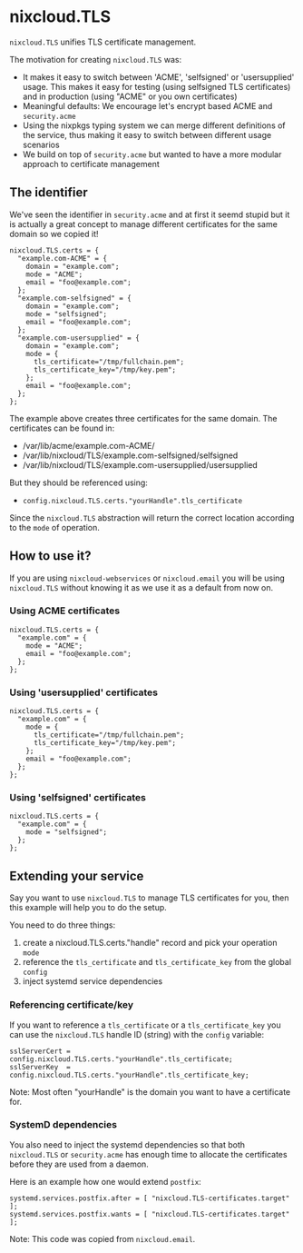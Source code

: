# nixcloud.TLS

`nixcloud.TLS` unifies TLS certificate management. 

The motivation for creating `nixcloud.TLS` was:

* It makes it easy to switch between 'ACME', 'selfsigned' or 'usersupplied' usage. This makes it easy for testing (using selfsigned TLS certificates) and in production (using "ACME" or you own certificates)
* Meaningful defaults: We encourage let's encrypt based ACME and `security.acme`
* Using the nixpkgs typing system we can merge different definitions of the service, thus making it easy to switch between different usage scenarios
* We build on top of `security.acme` but wanted to have a more modular approach to certificate management

## The identifier

We've seen the identifier in `security.acme` and at first it seemd stupid but it is actually a great concept to manage different certificates for the same domain so we copied it!

    nixcloud.TLS.certs = {
      "example.com-ACME" = {
        domain = "example.com";
        mode = "ACME";
        email = "foo@example.com";
      };
      "example.com-selfsigned" = {
        domain = "example.com";
        mode = "selfsigned";
        email = "foo@example.com";
      };
      "example.com-usersupplied" = {
        domain = "example.com";
        mode = {
          tls_certificate="/tmp/fullchain.pem";
          tls_certificate_key="/tmp/key.pem";
        };
        email = "foo@example.com";
      };
    };
    
The example above creates three certificates for the same domain. The certificates can be found in:

* /var/lib/acme/example.com-ACME/
* /var/lib/nixcloud/TLS/example.com-selfsigned/selfsigned
* /var/lib/nixcloud/TLS/example.com-usersupplied/usersupplied

But they should be referenced using:

* `config.nixcloud.TLS.certs."yourHandle".tls_certificate` 

Since the `nixcloud.TLS` abstraction will return the correct location according to the `mode` of operation.

## How to use it?

If you are using `nixcloud-webservices` or `nixcloud.email` you will be using `nixcloud.TLS` without knowing it as we use it as a default from now on.

### Using ACME certificates

    nixcloud.TLS.certs = {
      "example.com" = {
        mode = "ACME";
        email = "foo@example.com";
      };
    };

### Using 'usersupplied' certificates

    nixcloud.TLS.certs = {
      "example.com" = {
        mode = {
          tls_certificate="/tmp/fullchain.pem";
          tls_certificate_key="/tmp/key.pem";
        };
        email = "foo@example.com";
      };
    };
    
### Using 'selfsigned' certificates

    nixcloud.TLS.certs = {
      "example.com" = {
        mode = "selfsigned";
      };
    };

## Extending your service

Say you want to use `nixcloud.TLS` to manage TLS certificates for you, then this example will help you to do the setup.

You need to do three things:

1. create a nixcloud.TLS.certs."handle" record and pick your operation `mode`
2. reference the `tls_certificate` and `tls_certificate_key` from the global `config`
3. inject systemd service dependencies 

### Referencing certificate/key

If you want to reference a `tls_certificate` or a `tls_certificate_key` you can use the `nixcloud.TLS` 
handle ID (string) with the `config` variable:
    
    sslServerCert = config.nixcloud.TLS.certs."yourHandle".tls_certificate;
    sslServerKey  = config.nixcloud.TLS.certs."yourHandle".tls_certificate_key;
    
Note: Most often "yourHandle" is the domain you want to have a certificate for.

### SystemD dependencies

You also need to inject the systemd dependencies so that both `nixcloud.TLS` or `security.acme` has enough time to allocate the 
certificates before they are used from a daemon.

Here is an example how one would extend `postfix`:

    systemd.services.postfix.after = [ "nixcloud.TLS-certificates.target" ];
    systemd.services.postfix.wants = [ "nixcloud.TLS-certificates.target" ];

Note: This code was copied from `nixcloud.email`.
